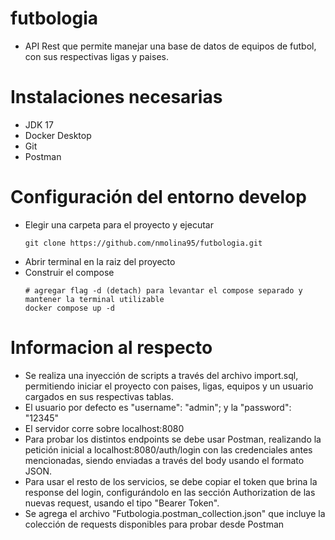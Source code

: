 # futbologia
- API Rest que permite manejar una base de datos de equipos de futbol, con sus respectivas ligas y paises.

# Instalaciones necesarias
- JDK 17
- Docker Desktop
- Git
- Postman

# Configuración del entorno develop
- Elegir una carpeta para el proyecto y ejecutar
  ```console
  git clone https://github.com/nmolina95/futbologia.git
  ```
- Abrir terminal en la raiz del proyecto
- Construir el compose
    ```console
    # agregar flag -d (detach) para levantar el compose separado y mantener la terminal utilizable
    docker compose up -d 
    ```

# Informacion al respecto
- Se realiza una inyección de scripts a través del archivo import.sql, permitiendo iniciar el proyecto con paises, ligas, equipos y un usuario cargados en sus respectivas tablas.
- El usuario por defecto es "username": "admin"; y la "password": "12345"
- El servidor corre sobre localhost:8080
- Para probar los distintos endpoints se debe usar Postman, realizando la petición inicial a localhost:8080/auth/login con las credenciales antes mencionadas, siendo enviadas a través del body usando el formato JSON.
- Para usar el resto de los servicios, se debe copiar el token que brina la response del login, configurándolo en las sección Authorization de las nuevas request, usando el tipo "Bearer Token".
- Se agrega el archivo "Futbologia.postman_collection.json" que incluye la colección de requests disponibles para probar desde Postman 